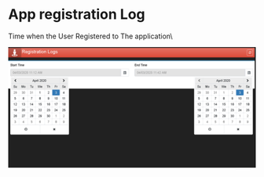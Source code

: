 # App registration Log

Time when the User Registered to The application\

![](.gitbook/assets/image%20%28100%29.png)

